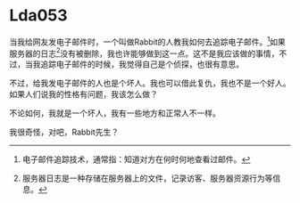 # Lda053

当我给网友发电子邮件时，一个叫做Rabbit的人教我如何去追踪电子邮件。[^1]如果服务器的日志[^2]没有被删除，我也许能够做到这一点。这不是我应该做的事情，不过，当我追踪电子邮件的时候，我觉得自己是个侦探，也很有意思。



不过，给我发电子邮件的人也是个坏人。我也可以借此复仇，我也不是一个好人。如果人们说我的性格有问题，我该怎么做？



不论如何，我就是一个坏人，我有一些地方和正常人不一样。



我很奇怪，对吧，Rabbit先生？



[^1]:电子邮件追踪技术，通常指：知道对方在何时何地查看过邮件。
[^2]: 服务器日志是一种存储在服务器上的文件，记录访客、服务器资源行为等信息。